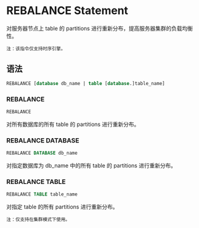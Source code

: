 # REBALANCE Statement

对服务器节点上 table 的 partitions 进行重新分布，提高服务器集群的负载均衡性。  
```tip
注：该指令仅支持时序引擎。
```
## 语法

```SQL
REBALANCE [database db_name | table [database.]table_name]
```

### REBALANCE

```SQL
REBALANCE
```

对所有数据库的所有 table 的 partitions 进行重新分布。

### REBALANCE DATABASE

```SQL
REBALANCE DATABASE db_name
```

对指定数据库为 db_name 中的所有 table 的 partitions 进行重新分布。

### REBALANCE TABLE

```SQL
REBALANCE TABLE table_name
```

对指定 table 的所有 partitions 进行重新分布。

```tips
注：仅支持在集群模式下使用。
```
